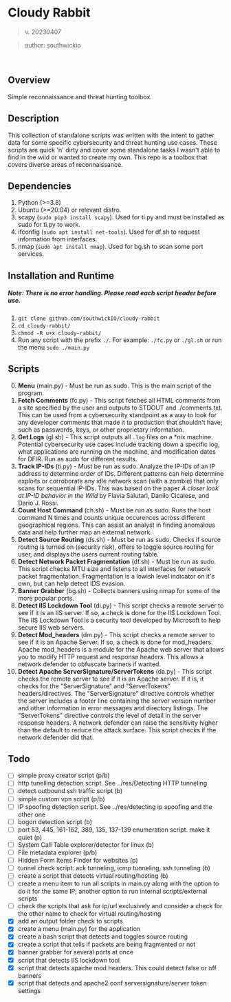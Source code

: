 # Cloudy Rabbit
> v. 20230407

> author: southwickio

<br>

## Overview
Simple reconnaissance and threat hunting toolbox.

## Description
This collection of standalone scripts was written with the intent to gather data for some specific cybersecurity and threat hunting use cases. These scripts are quick 'n' dirty and cover some standalone tasks I wasn't able to find in the wild or wanted to create my own. This repo is a toolbox that covers diverse areas of reconnaissance.

## Dependencies
1. Python (>=3.8)
2. Ubuntu (>=20.04) or relevant distro.
3. scapy (`sudo pip3 install scapy`). Used for ti.py and must be installed as sudo for ti.py to work.
4. ifconfig (`sudo apt install net-tools`). Used for df.sh to request information from interfaces.
5. nmap (`sudo apt install nmap`). Used for bg.sh to scan some port services.

## Installation and Runtime
##### Note: There is no error handling. Please read each script header before use. 
1. `git clone github.com/southwickIO/cloudy-rabbit`
2. `cd cloudy-rabbit/`
3. `chmod -R u+x cloudy-rabbit/`
4. Run any script with the prefix `./`. For example: `./fc.py` or `./gl.sh` or run the menu `sudo ./main.py`

## Scripts
0. **Menu** (main.py) - Must be run as sudo. This is the main script of the program.
1. **Fetch Comments** (fc.py) - This script fetches all HTML comments from a site specified by the user and outputs to STDOUT and ./comments.txt. This can be used from a cybersecurity standpoint as a way to look for any developer comments that made it to production that shouldn't have; such as passwords, keys, or other proprietary information.
2. **Get Logs** (gl.sh) - This script outputs all `.log` files on a \*nix machine. Potential cybersecurity use cases include tracking down a specific log, what applications are running on the machine, and modification dates for DFIR. Run as sudo for different results.
3. **Track IP-IDs** (ti.py) - Must be run as sudo. Analyze the IP-IDs of an IP address to determine order of IDs. Different patterns can help determine exploits or corroborate any idle network scan (with a zombie) that only scans for sequential IP-IDs. This was based on the paper *A closer look at IP-ID behavior in the Wild* by Flavia Salutari, Danilo Cicalese, and Dario J. Rossi.
4. **Count Host Command** (ch.sh) - Must be run as sudo. Runs the host command N times and counts unique occurences across different geographical regions. This can assist an analyst in finding anomalous data and help further map an external network.
5. **Detect Source Routing** (ds.sh) - Must be run as sudo. Checks if source routing is turned on (security risk), offers to toggle source routing for user, and displays the users current routing table.
6. **Detect Network Packet Fragmentation** (df.sh) - Must be run as sudo. This script checks MTU size and listens to all interfaces for network packet fragmentation. Fragmentation is a lowish level indicator on it's own, but can help detect IDS evasion.
7. **Banner Grabber** (bg.sh) - Collects banners using nmap for some of the more popular ports.
8. **Detect IIS Lockdown Tool** (di.py) - This script checks a remote server to see if it is an IIS server. If so, a check is done for the IIS Lockdown Tool. The IIS Lockdown Tool is a security tool developed by Microsoft to help secure IIS web servers.
9. **Detect Mod_headers** (dm.py) - This script checks a remote server to see if it is an Apache Server. If so, a check is done for mod_headers. Apache mod_headers is a module for the Apache web server that allows you to modify HTTP request and response headers. This allows a network defender to obfuscate banners if wanted.
10. **Detect Apache ServerSignature/ServerTokens** (da.py) - This script checks the remote server to see if it is an Apache server. If it is, it checks for the "ServerSignature" and "ServerTokens" headers/directives. The "ServerSignature" directive controls whether the server includes a footer line containing the server version number and other information in error messages and directory listings. The "ServerTokens" directive controls the level of detail in the server response headers. A network defender can raise the sensitivity higher than the default to reduce the attack surface. This script checks if the network defender did that.

## Todo
- [ ] simple proxy creator script (p/b)
- [ ] http tunelling detection script. See ../res/Detecting HTTP tunneling
- [ ] detect outbound ssh traffic script (b)
- [ ] simple custom vpn script (p/b)
- [ ] IP spoofing detection script. See ../res/detecting ip spoofing and the other one
- [ ] bogon detection script (b)
- [ ] port 53, 445, 161-162, 389, 135, 137-139 enumeration script. make it quiet (p)
- [ ] System Call Table explorer/detector for linux (b)
- [ ] File metadata explorer (p/b)
- [ ] Hidden Form Items Finder for websites (p) 
- [ ] tunnel check script: ack tunneling, icmp tunneling, ssh tunneling (b)
- [ ] create a script that detects virtual routing/hosting (b)
- [ ] create a menu item to run all scripts in main.py along with the option to do it for the same IP; another option to run internal scripts/external scripts
- [ ] check the scripts that ask for ip/url exclusively and consider a check for the other name to check for virtual routing/hosting
- [x] add an output folder check to scripts
- [x] create a menu (main.py) for the application
- [x] create a bash script that detects and toggles source routing
- [x] create a script that tells if packets are being fragmented or not
- [x] banner grabber for several ports at once
- [x] script that detects IIS lockdown tool
- [x] script that detects apache mod headers. This could detect false or off banners
- [x] script that detects and apache2.conf serversignature/server token settings